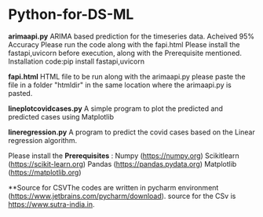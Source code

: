 # Python-for-DS-ML
**arimaapi.py**
ARIMA based prediction for the timeseries data.
Acheived 95% Accuracy
Please run the code along with the fapi.html
Please install the fastapi,uvicorn before execution, along with the Prerequisite mentioned.
Installation code:pip install fastapi,uvicorn

**fapi.html**
HTML file to be run along with the arimaapi.py
please paste the file in a folder "htmldir" in the same location where the arimaapi.py is pasted.

**lineplotcovidcases.py**
A simple program to plot the predicted and predicted cases using Matplotlib

**lineregression.py**
A program to predict the covid cases based on the Linear regression algorithm.

Please install the **Prerequisites** :
  Numpy (https://numpy.org)
  Scikitlearn (https://scikit-learn.org)
  Pandas (https://pandas.pydata.org)
  Matplotlib (https://matplotlib.org)

**Source for CSVThe codes are written in pycharm environment (https://www.jetbrains.com/pycharm/download).
source for the CSv is https://www.sutra-india.in.
